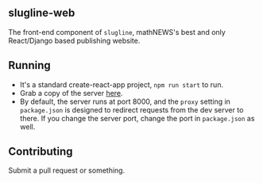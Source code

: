 ## slugline-web
The front-end component of `slugline`, mathNEWS's best and only React/Django based publishing website.

## Running
- It's a standard create-react-app project, `npm run start` to run. 
- Grab a copy of the server [here](github.com/UWmathNEWS/slugline-api). 
- By default, the server runs at port 8000, and the `proxy` setting in `package.json` is designed to redirect requests from the dev server to there. If you change the server port, change the port in `package.json` as well.

## Contributing
Submit a pull request or something.
